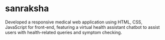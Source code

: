 # sanraksha
Developed a responsive medical web application using HTML, CSS,  JavaScript for front-end, featuring a virtual health assistant chatbot to assist users with health-related queries  and symptom checking.
